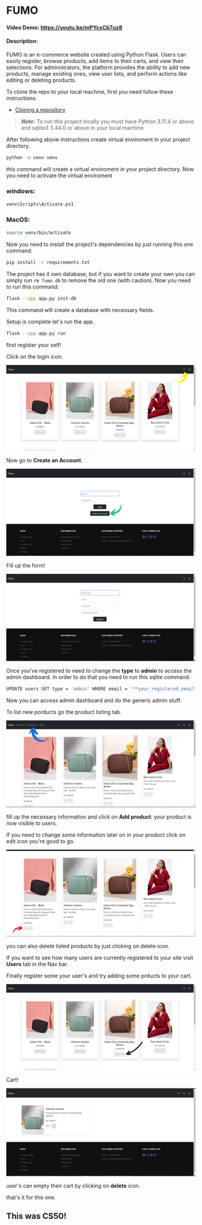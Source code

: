 # FUMO
#### Video Demo:  <https://youtu.be/mPYcsCb7uz8>
#### Description:

FUMO is an e-commerce website created using Python Flask. Users can easily register, browse products, add items to their carts, and view their selections. For administrators, the platform provides the ability to add new products, manage existing ones, view user lists, and perform actions like editing or deleting products.

To clone the repo to your local machine, first you need follow these instructions:

- [Cloning a repository](https://docs.github.com/en/repositories/creating-and-managing-repositories/cloning-a-repository)

> **_Note:_** To run this project locally you must have Python 3.11.4 or above and sqlite3 3.44.0 or above in your local machine.

After following above instructions create virtual enviroment in your project directory.

```bash
python -m venv venv
```
this command will create a virtual enviroment in your project directory. Now you need to activate the virtual enviroment
 
### windows:
```bash
venv\Scripts\Activate.ps1
```
### MacOS:
```bash
source venv/bin/activate
```

Now you need to install the project's dependencies by just running this one command.
```bash
pip install -r requirements.txt
```
The project has it own database, but if you want to create your own you can simply run `rm fumo.db` to remove the old one (with caution). Now you need to run this command:
```bash
flask --app app.py init-db
```

This command will create a database with necessary fields.

Setup is complete let's run the app.

```bash
flask --app app.py run
```

first register your self!

Click on the login icon.
 
 ![homepage](/assets/Homepage.png)


 Now go to **Create an Account**.


 ![loginpage](/assets/loginpage.png)



 Fill up the form!


 ![registerpage](/assets/Register%20page.jpg)

 Once you've registered to need to change the **type** to **admin** to access the admin dashboard. In order to do that you need to run this sqlite command.

```bash
UPDATE users SET type = 'admin' WHERE email = '**your_registered_email**';
``` 

Now you can access admin dashboard and do the generic admin stuff.

To list new porducts go the product listing tab.

![admin dashboard](/assets/admin%20dashboard.png)

fill up the necessary information and click on **Add product**. your product is now visible to users.

If you need to change some information later on in your product click on edit icon you're good to go.

![editprodut](/assets/edit%20product.png)

you can also delete listed products by just clicking on delete icon.

If you want to see how many users are currently registered to your site visit **Users** tab in the Nav bar.

Finally register some your user's and try adding some prducts to your cart.

![addtocart](/assets/addtocart.png)

Cart!

![cart](/assets/cart.jpg)

user's can empty their cart by clicking on **delete** icon.

that's it for this one.

## This was CS50!
